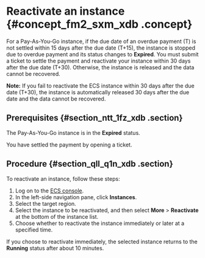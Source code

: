 # Reactivate an instance {#concept_fm2_sxm_xdb .concept}

For a Pay-As-You-Go instance, if the due date of an overdue payment \(T\) is not settled within 15 days after the due date \(T+15\), the instance is stopped due to overdue payment and its status changes to **Expired**. You must submit a ticket to settle the payment and reactivate your instance within 30 days after the due date \(T+30\). Otherwise, the instance is released and the data cannot be recovered.

**Note:** If you fail to reactivate the ECS instance within 30 days after the due date \(T+30\), the instance is automatically released 30 days after the due date and the data cannot be recovered.

## Prerequisites {#section_ntt_1fz_xdb .section}

The Pay-As-You-Go instance is in the **Expired** status.

You have settled the payment by opening a ticket.

## Procedure {#section_qll_q1n_xdb .section}

To reactivate an instance, follow these steps:

1.  Log on to the [ECS console](https://partners-intl.console.aliyun.com/#/ecs).
2.  In the left-side navigation pane, click **Instances**.
3.  Select the target region.
4.  Select the instance to be reactivated, and then select **More** \> **Reactivate** at the bottom of the instance list.
5.  Choose whether to reactivate the instance immediately or later at a specified time.

If you choose to reactivate immediately, the selected instance returns to the **Running** status after about 10 minutes.

